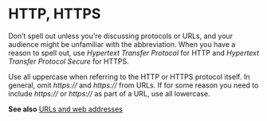 # HTTP, HTTPS

Don’t
spell out unless you're discussing protocols or URLs, and your
audience might be unfamiliar with the abbreviation. When you have a
reason to spell out, use *Hypertext Transfer Protocol* for HTTP and *Hypertext Transfer Protocol Secure* for HTTPS.

Use all uppercase when referring to the HTTP or HTTPS protocol itself. In general, omit *https://* and *https://* from URLs. If for some reason you need to include *https://* or *https://* as part of a URL, use all lowercase.

**See also** [URLs and web addresses](~/urls-web-addresses.md)
